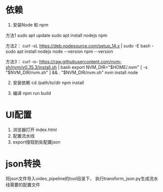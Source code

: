 # 依赖


1. 安装Node 和 npm

方法1
sudo apt update
sudo apt install nodejs npm

方法2：
curl -sL https://deb.nodesource.com/setup_14.x | sudo -E bash -
sudo apt install nodejs
node --version
npm --version

方法3：
curl -o- https://raw.githubusercontent.com/nvm-sh/nvm/v0.35.3/install.sh | bash
export NVM_DIR="$HOME/.nvm"
[ -s "$NVM_DIR/nvm.sh" ] && \. "$NVM_DIR/nvm.sh"
nvm install node


2. 安装依赖
cd /path/to/dir
npm install
   
3. 编译
npm run build


# UI配置
1. 浏览器打开 index.html
2. 配置流水线
3. export按钮到处配置json

# json转换
将json文件导入video_pipeline的tool目录下， 执行transform_json.py生成流水线需要的配置文件

